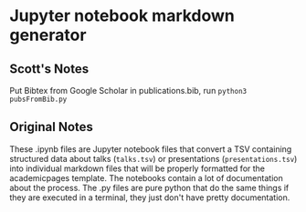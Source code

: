 # Jupyter notebook markdown generator

## Scott's Notes
Put Bibtex from Google Scholar in publications.bib, run ```python3 pubsFromBib.py```

## Original Notes

These .ipynb files are Jupyter notebook files that convert a TSV containing structured data about talks (`talks.tsv`) or presentations (`presentations.tsv`) into individual markdown files that will be properly formatted for the academicpages template. The notebooks contain a lot of documentation about the process. The .py files are pure python that do the same things if they are executed in a terminal, they just don't have pretty documentation.




